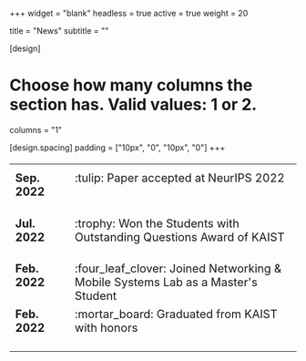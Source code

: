 +++
widget = "blank"
headless = true
active = true
weight = 20

title = "News"
subtitle = ""

[design]
  # Choose how many columns the section has. Valid values: 1 or 2.
  columns = "1"

[design.spacing]
  padding = ["10px", "0", "10px", "0"]
+++
<style>
td, th {
  border: none!important;
  vertical-align: top;
}

.news {
  font-size: 20px;
}

@media only screen and (max-width: 768px) {
  .news {
    font-size: 16px;
  } 
}
</style>

<!-- <div style="margin-left: 10%; margin-right: 10%;"> -->

<table class="news">
         <tr>
            <th></th>
            <th></th>
         </tr>
         <tr>
            <td><b>Sep. 2022</b> &nbsp; &nbsp; &nbsp; &nbsp;</td>
            <td>:tulip: Paper accepted at NeurIPS 2022</td>
         </tr>
         <tr>
            <td><b>Jul. 2022</b> &nbsp; &nbsp; &nbsp; &nbsp;</td>
            <td>:trophy: Won the Students with Outstanding Questions Award of KAIST</td>
         </tr>
         <tr>
            <td><b>Feb. 2022</b> &nbsp; &nbsp; &nbsp; &nbsp;</td>
            <td>:four_leaf_clover: Joined Networking & Mobile Systems Lab as a Master's Student</td>
         </tr>
         <tr>
            <td><b>Feb. 2022</b> &nbsp; &nbsp; &nbsp; &nbsp;</td>
            <td>:mortar_board: Graduated from KAIST with honors</td>
         </tr>
      </table>

<!-- |                      |               | 
| :------------------- | :------------ | 
| **Jul. 2022** &nbsp; &nbsp; &nbsp; &nbsp; | :trophy: Won the Students with Outstanding Questions Award of KAIST | 
| **Feb. 2022** &nbsp; &nbsp; &nbsp; &nbsp; | :four_leaf_clover: Joined Networking & Mobile Systems Lab as a Master's Student | 
| **Feb. 2022** &nbsp; &nbsp; &nbsp; &nbsp; | :mortar_board: Graduated from KAIST with honors |  -->

<!-- </div> -->
